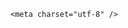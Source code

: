 <!DOCTYPE html>
<html lang="zh-CN">

<head>
    
<title>印度水电站重新开闸，此前一度完全切断对巴供水，为何此时放水？局势会降温吗？_腾讯新闻</title>
<meta name="keywords" content="水电站,印度,巴基斯坦,印度_社会,印度_军事,巴基斯坦_军事,莫迪,巴方">
<meta name="description" content="据央视新闻消息，综合印度多家媒体消息，当地时间8日下午，印度巴格利哈尔水电站已重新开闸。此前，印度先后关闭了建于杰纳布河上游地区的巴格利哈尔及萨拉尔两座水电站大坝的所有闸门，一度完全切断对巴基斯坦的供水。（总台记者 张玥）编辑 李忆林子...">
<meta name="author" content="腾讯网">
<meta name="copyright" content="Copyright 1998 - 2025 Tencent. All Rights Reserved">
<meta property="og:type" content="news" />

<meta property="og:title" content="印度水电站重新开闸，此前一度完全切断对巴供水，为何此时放水？局势会降温吗？_腾讯新闻" />
<meta property="og:description" content="据央视新闻消息，综合印度多家媒体消息，当地时间8日下午，印度巴格利哈尔水电站已重新开闸。此前，印度先后关闭了建于杰纳布河上游地区的巴格利哈尔及萨拉尔两座水电站大坝的所有闸门，一度完全切断对巴基斯坦的供水。（总台记者 张玥）编辑 李忆林子..." />
<meta property="og:url" content="https://news.qq.com/rain/a/20250509Q01PZ300" />
<meta property="og:image" content="https://inews.gtimg.com/news_ls/OpAme-Tk7RPysVQ3aiRy0z73SkMD4MmZhDuE3wke0osx8AA_640330/0" />
<meta property="article:author" content="" />
<meta property="article:published_time" content="2025-05-09 20:22:11" />
<meta property="category" content="" />

    <meta charset="utf-8" />
<meta http-equiv="X-UA-Compatible" content="IE=Edge" />
<meta name="viewport" content="width=device-width, initial-scale=1, shrink-to-fit=no" />
<link rel="dns-prefetch" href="mat1.gtimg.com">
<link rel="dns-prefetch" href="i.news.qq.com">
<link rel="shortcut icon" href="https://mat1.gtimg.com/qqcdn/qqindex2021/favicon.ico">
<script nomodule="true" src="https://mat1.gtimg.com/qqcdn/qqindex2021/common-static/20240515201444/core3-37-1.min.js"></script>
<script>
  try {
    if (!window.IntersectionObserver) {
      var observerScript = document.createElement('script');
      observerScript.src = "https://mat1.gtimg.com/qqcdn/qqindex2021/common-static/20241024141058/intersection-observer-polyfill.js";
      document.head.appendChild(observerScript);
    }
  } catch (error) {}
</script>

<script>
  try {
    if (!Element.prototype.scrollTo) {
      var scrollScript = document.createElement('script');
      scrollScript.src = "https://mat1.gtimg.com/qqcdn/qqindex2021/common-static/20241025153001/scroll-behavior-polyfill.js";
      document.head.appendChild(scrollScript);
    }
  } catch (error) {}
</script>
<script>
  try {
    if ('scrollRestoration' in window.history) {
      window.history.scrollRestoration = 'manual';
    }
    window.isPcClient = Boolean(window.electron) && (
      window.navigator.userAgent.indexOf('pc-client') > 0 ||
      window.navigator.userAgent.indexOf('TencentNews') > 0
    );
  } catch {}
</script>
<script>
  try {
    if (window.isPcClient) {
      var bodyStyle = document.createElement('style');
      bodyStyle.innerText = 'body{ zoom: 0.95 }';
      document.head.appendChild(bodyStyle);
    }
  } catch {}
</script>
<script>
  window.DATA = {"all_long_pic":1,"emojiSwitch":1,"likeInfo":0,"self_declare":{"declare":"个人观点，仅供参考"},"news_update_time":1746796848,"relate_extend_infos":{"title":"印度巴格利哈尔水电站重新开闸 此前一度完全切断对巴基斯坦供水","url":"http://view.inews.qq.com/a/20250508A08HQF00","abstract":"据央视新闻消息，综合印度多家媒体消息，当地时间8日下午，印度巴格利哈尔水电站已重新开闸。此前，印度先后关闭了建于杰纳布河上游地区的巴格利哈尔及萨拉尔两座水电站大坝的所有闸门，一度完全切断对巴基斯坦的供水。（总台记者 张玥）编辑 李忆林子...","id":"20250508A08HQF00","imgURL":"https://inews.gtimg.com/om_ls/OaDIIBByA8gZ6OzjHQxvP5cYy1saA9wLFgwdVzcK4HU5oAA_640330/0","imgURLSmall":"https://inews.gtimg.com/om_ls/OaDIIBByA8gZ6OzjHQxvP5cYy1saA9wLFgwdVzcK4HU5oAA_150120/0","longTitle":"印度巴格利哈尔水电站重新开闸 此前一度完全切断对巴基斯坦供水"},"channelEntryJumpType":1,"commentid":"","enableDiffusion":1,"final_declare":["个人观点，仅供参考"],"iNewsRecommendLevel":1,"intro":"","title":"印度水电站重新开闸，此前一度完全切断对巴供水，为何此时放水？局势会降温吗？","questionInfo":{"thumbnails_qqnews":["https://inews.gtimg.com/om_ls/O0I0Lu8OmM6UACjYr2r9Q1uDMLhCcDTUaCyvSF0uN593cAA_294195/0"],"title":"印度水电站重新开闸，此前一度完全切断对巴供水，为何此时放水？局势会降温吗？","url":"http://view.inews.qq.com/a/20250509Q01PZ300","abstract":"","id":"20250509Q01PZ300","longtitle":"印度水电站重新开闸，此前一度完全切断对巴供水，为何此时放水？","question_short_title":"印度水电站重新开闸，此前一度完全切断对巴供水，为何此时放水？局势会降温吗？","relate_extend_infos":[{"title":"印度巴格利哈尔水电站重新开闸 此前一度完全切断对巴基斯坦供水","url":"https://view.inews.qq.com/a/20250508A08HQF00","abstract":"据央视新闻消息，综合印度多家媒体消息，当地时间8日下午，印度巴格利哈尔水电站已重新开闸。此前，印度先后关闭了建于杰纳布河上游地区的巴格利哈尔及萨拉尔两座水电站大坝的所有闸门，一度完全切断对巴基斯坦的供水。（总台记者 张玥）编辑 李忆林子...","articletype":"0","id":"20250508A08HQF00","longtitle":"印度巴格利哈尔水电站重新开闸 此前一度完全切断对巴基斯坦供水","picShowType":"90092","thumbnails_qqnews":["https://inews.gtimg.com/om_ls/OaDIIBByA8gZ6OzjHQxvP5cYy1saA9wLFgwdVzcK4HU5oAA_294195/0"]}]},"shareDesc":"腾讯新闻","FadCid":"","abstract":"","ai_switch":true,"content":null,"copyright_share":"本文来自腾讯新闻客户端创作者，不代表腾讯新闻的观点和立场。","detail_entry":{"is_orignal":1,"orignal_entry":1},"shareImg":"https://inews.gtimg.com/om_ls/O0I0Lu8OmM6UACjYr2r9Q1uDMLhCcDTUaCyvSF0uN593cAA_870492/0","adInfo":{"openAdsComment":1,"openAdsPhotos":1,"openAdsText":1,"openRelatedNewsAd":1,"openAds":1},"closeCommentBanner":0,"isSensitive":0,"is_deleted":0,"ret":0,"attribute":{},"content_words_num":33,"copyright_wording_share":"免责声明","remarks":"","article_category":"229","atype":232,"question_id":"","already_answer":false,"disableDeclare":1,"emojiRelatedSwitch":1,"extra_property":{"zanSkinType":"","FeedbackDetailDisableInsert":0},"safe_cntl":{"close_all_ad":0,"close_all_emoticon_comment":0,"close_all_favorite":0,"close_global_news_sis":0,"close_share_pull":0,"close_all_rel":0,"close_comment_dislike":0,"close_relate_thing":0,"emoticon_comment_mode":0},"time":"2025-05-09 07:32:49","answer_num":2,"surl":"https://view.inews.qq.com/a/20250509Q01PZ300","url":"https://view.inews.qq.com/a/20250509Q01PZ300","card":{"chlname":"问答课代表","vip_icon":"http://inews.gtimg.com/newsapp_ls/0/14876051701/0","desc":"腾讯新闻问答课代表，结合当下热点新闻和网友热议，发现好问题，期待好回答。","msgEntry":1,"uin":"ecbe89d289b6198c7996f16538ebc224f9","update_frequency":"1970-01-01 08:00:00","liveInfo":{},"cpLevel":2,"icon":"https://inews.gtimg.com/om_ls/OPBO91JgEbYG-O62jC2hCRA_yoydsA8oEANb87pxgNxKgAA_200200/0","vip_place":"left","vip_type_new":"30012","suid":"8QMc339d5IQeuTzY5QN3","chlid":"22983986","vip_desc":"腾讯新闻问答课代表官方账号","vip_icon_night":"http://inews.gtimg.com/newsapp_ls/0/14876052067/0","vip_type":"30012"},"categoryrray":{"category_id":"229","sub_category_id":"520"},"forbidCommentUpDown":0,"id":"20250509Q01PZ300","news_app_recommend_status":4,"shareCount":1,"cms_id":"20250509Q01PZ300","articleId":"20250509Q04NPX00","article_type":232,"tags":"","desc":"据央视新闻消息，综合印度多家媒体消息，当地时间8日下午，印度巴格利哈尔水电站已重新开闸。此前，印度先后关闭了建于杰纳布河上游地区的巴格利哈尔及萨拉尔两座水电站大坝的所有闸门，一度完全切断对巴基斯坦的供水。（总台记者 张玥）编辑 李忆林子...","videoArr":[]};
</script>
<script>
  window.channelInfo = {"channelConfig":{"channelNav":[{"_auto_id":"1","active_alien_img":"","alien_img":"","channel_id":"news_news_home","is_local":"0","link":"https://www.qq.com","name_cn":"首页","name_en":"home"},{"_auto_id":"2","active_alien_img":"","alien_img":"","channel_id":"news_news_top","is_local":"0","link":"","name_cn":"要闻","name_en":"news"},{"_auto_id":"4","active_alien_img":"","alien_img":"","channel_id":"news_news_bj","is_local":"1","link":"","name_cn":"北京","name_en":"bj"},{"_auto_id":"5","active_alien_img":"","alien_img":"","channel_id":"news_news_finance","is_local":"0","link":"","name_cn":"财经","name_en":"finance"},{"_auto_id":"6","active_alien_img":"","alien_img":"","channel_id":"news_news_tech","is_local":"0","link":"","name_cn":"科技","name_en":"tech"},{"_auto_id":"7","active_alien_img":"","alien_img":"","channel_id":"tv","is_local":"0","link":"https://v.qq.com/channel/tv/?ptag=qqnews","name_cn":"电视剧","name_en":"tv"},{"_auto_id":"8","active_alien_img":"","alien_img":"","channel_id":"news_news_qa","is_local":"0","link":"","name_cn":"热问","name_en":"qa"},{"_auto_id":"9","active_alien_img":"","alien_img":"","channel_id":"news_news_ent","is_local":"0","link":"","name_cn":"娱乐","name_en":"ent"},{"_auto_id":"10","active_alien_img":"","alien_img":"","channel_id":"variety","is_local":"0","link":"https://v.qq.com/channel/variety/?ptag=qqnews","name_cn":"综艺","name_en":"variety"},{"_auto_id":"11","active_alien_img":"","alien_img":"","channel_id":"news_news_sports","is_local":"0","link":"","name_cn":"体育","name_en":"sports"},{"_auto_id":"13","active_alien_img":"","alien_img":"","channel_id":"news_news_nba","is_local":"0","link":"","name_cn":"NBA","name_en":"nba"},{"_auto_id":"14","active_alien_img":"","alien_img":"","channel_id":"news_news_world","is_local":"0","link":"","name_cn":"国际","name_en":"world"},{"_auto_id":"15","active_alien_img":"","alien_img":"","channel_id":"news_news_mil","is_local":"0","link":"","name_cn":"军事","name_en":"milite"},{"_auto_id":"16","active_alien_img":"","alien_img":"","channel_id":"news_news_auto","is_local":"0","link":"","name_cn":"汽车","name_en":"auto"},{"_auto_id":"17","active_alien_img":"","alien_img":"","channel_id":"news_news_house","is_local":"0","link":"","name_cn":"房产","name_en":"house"},{"_auto_id":"18","active_alien_img":"","alien_img":"","channel_id":"news_news_edu","is_local":"0","link":"","name_cn":"教育","name_en":"edu"},{"_auto_id":"19","active_alien_img":"","alien_img":"","channel_id":"news_news_antip","is_local":"0","link":"","name_cn":"健康","name_en":"health"},{"_auto_id":"20","active_alien_img":"","alien_img":"","channel_id":"news_news_video","is_local":"0","link":"","name_cn":"视频","name_en":"video"},{"_auto_id":"21","active_alien_img":"","alien_img":"","channel_id":"news_news_game","is_local":"0","link":"","name_cn":"游戏","name_en":"games"},{"_auto_id":"22","active_alien_img":"","alien_img":"","channel_id":"news_news_nchupin","is_local":"0","link":"","name_cn":"眼界","name_en":"chupin"},{"_auto_id":"24","active_alien_img":"","alien_img":"","channel_id":"news_news_football","is_local":"0","link":"","name_cn":"足球","name_en":"football"},{"_auto_id":"25","active_alien_img":"","alien_img":"","channel_id":"news_news_kepu","is_local":"0","link":"","name_cn":"科学","name_en":"kepu"},{"_auto_id":"26","active_alien_img":"","alien_img":"","channel_id":"news_news_digi","is_local":"0","link":"","name_cn":"数码","name_en":"digi"},{"_auto_id":"28","active_alien_img":"","alien_img":"","channel_id":"ymzx","is_local":"0","link":"https://gamer.qq.com/v2/cloudgame/game/96897?ichannel=txxwpc0Ftxxwpc1","name_cn":"元梦之星","name_en":"news_news_ymzx"},{"_auto_id":"31","active_alien_img":"","alien_img":"","channel_id":"movie","is_local":"0","link":"https://v.qq.com/channel/movie/?ptag=qqnews","name_cn":"电影","name_en":"movie"},{"_auto_id":"32","active_alien_img":"","alien_img":"","channel_id":"news_news_esport","is_local":"0","link":"","name_cn":"电竞","name_en":"esport"},{"_auto_id":"34","active_alien_img":"","alien_img":"","channel_id":"news_news_history","is_local":"0","link":"","name_cn":"历史","name_en":"history"},{"_auto_id":"35","active_alien_img":"","alien_img":"","channel_id":"news_news_baby","is_local":"0","link":"","name_cn":"育儿","name_en":"baby"},{"_auto_id":"36","active_alien_img":"","alien_img":"","channel_id":"hbjy","is_local":"0","link":"https://gp.qq.com/act/a20250421mnqlx/news.shtml","name_cn":"和平精英","name_en":"news_news_hbjy"},{"_auto_id":"37","active_alien_img":"","alien_img":"","channel_id":"cloud_gamer","is_local":"0","link":"https://gamer.qq.com/?ichannel=txxwpc0Ftxxwpc1","name_cn":"云游戏","name_en":"cloud_gamer"},{"_auto_id":"38","active_alien_img":"","alien_img":"","channel_id":"news_news_lic","is_local":"0","link":"","name_cn":"理财","name_en":"finance_licai"},{"_auto_id":"39","active_alien_img":"","alien_img":"","channel_id":"news_news_istock","is_local":"0","link":"","name_cn":"股票","name_en":"finance_stock"},{"_auto_id":"40","active_alien_img":"","alien_img":"","channel_id":"ren_min_shi_pin","is_local":"0","link":"https://news.qq.com/omn/author/8QMd3Hld74cbujbY?tab=om_video","name_cn":"人民视频","name_en":"ren_min_shi_pin"},{"_auto_id":"41","active_alien_img":"","alien_img":"","channel_id":"news_news_weather","is_local":"0","link":"https://tianqi.qq.com/index.htm","name_cn":"天气","name_en":"weather"}]}};
</script>
<script>
  window.articleConfig = {"rightConfig":[{"_auto_id":"1","category_key":"default","modules":"{\"moduleList\":[{\"title\":\"精选视频\",\"id\":\"video_album\",\"videoType\":\"tag\",\"videoId\":\"aUepxrtchGM=\"},{\"title\":\"下载条\",\"id\":\"download_banner\",\"isSticky\":1},{\"title\":\"热点榜\",\"id\":\"hot_rank_list\",\"isSticky\":1},{\"title\":\"广告推广\",\"id\":\"ssp_ad_module\",\"category\":\"ad_ssp\",\"loid\":\"109\",\"isSticky\":1}]}"}],"tonglanAdConfig":[],"bottomConfig":[],"videoAdConfig":[],"rightGameConfig":[]};
</script>
<script src="https://mat1.gtimg.com/www/js/emonitor/custom_ed041a23.js" charset="utf-8"></script>
<script>
  try {
    window.emonitorIns = emonitor.create({
      name: 'newsqq_quesionArticle',
      atta: {
        name: 'newsqq',
      },
      mode: '007',
    });
  } catch (err) {
    console.warn(err);
  }
</script>
<link href="https://mat1.gtimg.com/qqcdn/qqindex2021/common-static/hel/qqnews-pc-dc_20250509063039/static/css/qa.css" rel="stylesheet">

<script>window.__HEL_PRESET_META__={"qqnews-pc-components":{"app":{"id":1366,"name":"qqnews-pc-components","app_group_name":"qqnews-pc-components","proj_ver":{"map":{},"utime":0},"online_version":"qqnews-pc-components_20250306025658","build_version":"qqnews-pc-components_20250509062829","update_at":"2025-05-09T10:29:21.000Z","desc":"set by [init], from container [formal.pc.dc.sz100970] worker [1]"},"version":{"sub_app_name":"qqnews-pc-components","sub_app_version":"qqnews-pc-components_20250509062829","src_map":{"webDirPath":"https://mat1.gtimg.com/qqcdn/qqindex2021/common-static/hel/qqnews-pc-components_20250509062829","htmlIndexSrc":"https://mat1.gtimg.com/qqcdn/qqindex2021/common-static/hel/qqnews-pc-components_20250509062829/index.html","extractMode":"all","iframeSrc":"","chunkCssSrcList":["https://mat1.gtimg.com/qqcdn/qqindex2021/common-static/hel/qqnews-pc-components_20250509062829/static/css/index.css"],"chunkJsSrcList":["https://mat1.gtimg.com/qqcdn/qqindex2021/common-static/hel/qqnews-pc-components_20250509062829/static/js/index.js"],"staticCssSrcList":[],"staticJsSrcList":["https://mat1.gtimg.com/qqcdn/qqindex2021/static/20231212123233/react.production.min.js","https://mat1.gtimg.com/qqcdn/qqindex2021/static/20231212123233/react-dom.production.min.js","https://mat1.gtimg.com/qqcdn/qqindex2021/common-static/hel/hel-base-v16.js"],"relativeCssSrcList":[],"relativeJsSrcList":[],"privCssSrcList":[],"srvModSrcList":[],"headAssetList":[{"tag":"staticScript","append":false,"attrs":{"src":"https://mat1.gtimg.com/qqcdn/qqindex2021/static/20231212123233/react.production.min.js"}},{"tag":"staticScript","append":false,"attrs":{"src":"https://mat1.gtimg.com/qqcdn/qqindex2021/static/20231212123233/react-dom.production.min.js"}},{"tag":"staticScript","append":false,"attrs":{"src":"https://mat1.gtimg.com/qqcdn/qqindex2021/common-static/hel/hel-base-v16.js"}},{"tag":"script","append":true,"attrs":{"src":"https://mat1.gtimg.com/qqcdn/qqindex2021/common-static/hel/qqnews-pc-components_20250509062829/static/js/index.js","defer":""}},{"tag":"link","append":true,"attrs":{"href":"https://mat1.gtimg.com/qqcdn/qqindex2021/common-static/hel/qqnews-pc-components_20250509062829/static/css/index.css","rel":"stylesheet"}}],"bodyAssetList":[]},"update_at":"2025-05-09T10:29:20.000Z","create_at":"2025-05-09T10:29:20.000Z","_worker_id":"1","_is_backup":true}}}</script>
<script>window.__VIEW_PATH__="question.ejs";</script>
</head>

<body id="dc-question-body">
  <div id="root"></div>
    <iframe style="display: none;" src="https://i.news.qq.com/web_backend/getWebPacUid"></iframe>
<script src="https://mat1.gtimg.com/qqcdn/qqindex2021/common-static/20240805160928/react.production.min.js"></script>
<script src="https://mat1.gtimg.com/qqcdn/qqindex2021/common-static/20240805160928/react-dom.production.min.js"></script>
<script src="https://mat1.gtimg.com/qqcdn/qqindex2021/common-static/20241018171503/universal-report.min.js"></script>
<script defer type="text/javascript" src="https://mat1.gtimg.com/qqcdn/qqindex2021/libs/barrier/aria.js?appid=9327b8b06379d9d1728bbfbe2025ef9c" charset="utf-8"></script>
<script defer src="https://t.captcha.qq.com/TCaptcha.js"></script>
<script>document.cookie="hel_err=;path=/;";</script>
<script src="https://mat1.gtimg.com/qqcdn/qqindex2021/common-static/hel/hel-base-v16.js"></script>
<script src="https://mat1.gtimg.com/qqcdn/qqindex2021/common-static/hel/qqnews-pc-hel-entry_20250117174052/static/js/index.js"></script>
<link rel="preload" href="https://mat1.gtimg.com/qqcdn/qqindex2021/common-static/hel/qqnews-pc-dc_20250509063039/static/js/qa.js" as="script">
<link rel="preload" href="https://mat1.gtimg.com/qqcdn/qqindex2021/common-static/hel/qqnews-pc-components_20250509062829/static/js/index.js" as="script">
<script>window.loadProject("https://mat1.gtimg.com/qqcdn/qqindex2021/common-static/hel/qqnews-pc-dc_20250509063039/static/js/qa.js");</script>
<iframe id="videoFrame" style="display: none;" src="https://video.qq.com/cookie/sync_qqnews.html"></iframe>
</body>

</html>
